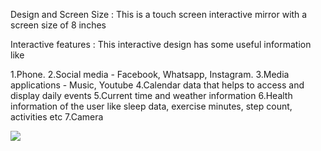 Design and Screen Size :
This is a touch screen interactive mirror with a screen size of 8 inches

Interactive features :
This interactive design has some useful information like

1.Phone.
2.Social media - Facebook, Whatsapp, Instagram.
3.Media applications - Music, Youtube
4.Calendar data that helps to access and display daily events
5.Current time and weather information
6.Health information of the user like sleep data, exercise minutes, step count, activities etc
7.Camera


<img src="https://user-images.githubusercontent.com/56712822/67139010-a7cae000-f210-11e9-9a75-900b8eb602e2.png" width:400>


  

